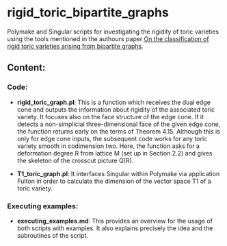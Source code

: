 # rigid_toric_bipartite_graphs
Polymake and Singular scripts for investigating the rigidity of toric varieties using the tools mentioned in the authours paper [On the classification of rigid toric varieties arising from bipartite graphs](https://arxiv.org/abs/1905.02445).  

## Content:

### Code:

* **rigid_toric_graph.pl**:  This is a function which receives the dual edge cone and outputs the information about rigidity of the associated toric variety. It focuses also on the face structure of the edge cone. If it detects a non-simplicial three-dimensional face of the given edge cone, the function returns early on the terms of Theorem 4.15. Although this is only for edge cone inputs, the subsequent code works for any toric variety smooth in codimension two. Here, the function asks for a deformation degree R from lattice M (set up in Section 2.2) and gives the skeleton of the crosscut picture Q(R).

* **T1_toric_graph.pl**:  It interfaces Singular within Polymake via application Fulton in order to calculate the dimension of the vector space T1 of a toric variety.

### Executing examples:

* **executing_examples.md**: This provides an overview for the usage of both scripts with examples. It also explains precisely the idea and the subroutines of the script.
